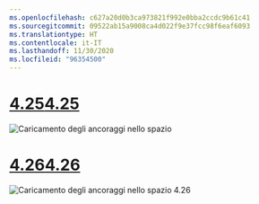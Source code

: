 ```yaml
---
ms.openlocfilehash: c627a20d0b3ca973821f992e0bba2ccdc9b61c41
ms.sourcegitcommit: 09522ab15a9008ca4d022f9e37fcc98f6eaf6093
ms.translationtype: HT
ms.contentlocale: it-IT
ms.lasthandoff: 11/30/2020
ms.locfileid: "96354500"
---
```

# <a name="425"></a>[<span data-ttu-id="2cde3-101">4.25</span><span class="sxs-lookup"><span data-stu-id="2cde3-101">4.25</span></span>](#tab/425)

![Caricamento degli ancoraggi nello spazio](../images/unreal-spatialanchors-load.PNG)

# <a name="426"></a>[<span data-ttu-id="2cde3-103">4.26</span><span class="sxs-lookup"><span data-stu-id="2cde3-103">4.26</span></span>](#tab/426)

![Caricamento degli ancoraggi nello spazio 4.26](../images/local-spatial-anchors-img-03.png)